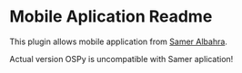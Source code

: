 Mobile Aplication Readme
====

This plugin allows mobile application from [Samer Albahra](http://albahra.com/sprinklers).  

Actual version OSPy is uncompatible with Samer aplication!
